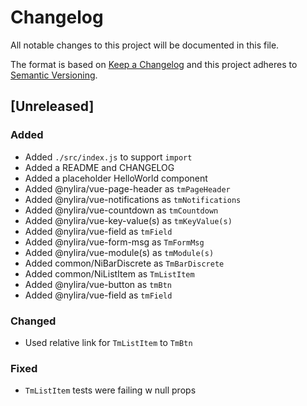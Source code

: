 # Changelog

All notable changes to this project will be documented in this file.

The format is based on [Keep a Changelog](http://keepachangelog.com/en/1.0.0/)
and this project adheres to [Semantic Versioning](http://semver.org/spec/v2.0.0.html).

## [Unreleased]

### Added

- Added `./src/index.js` to support `import`
- Added a README and CHANGELOG
- Added a placeholder HelloWorld component
- Added @nylira/vue-page-header as `tmPageHeader`
- Added @nylira/vue-notifications as `tmNotifications`
- Added @nylira/vue-countdown as `tmCountdown`
- Added @nylira/vue-key-value(s) as `tmKeyValue(s)`
- Added @nylira/vue-field as `tmField`
- Added @nylira/vue-form-msg as `TmFormMsg`
- Added @nylira/vue-module(s) as `tmModule(s)`
- Added common/NiBarDiscrete as `TmBarDiscrete`
- Added common/NiListItem as `TmListItem`
- Added @nylira/vue-button as `tmBtn`
- Added @nylira/vue-field as `tmField`

### Changed

- Used relative link for `TmListItem` to `TmBtn`

### Fixed

- `TmListItem` tests were failing w null props
